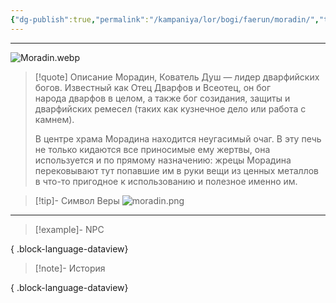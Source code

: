 ```yaml
---
{"dg-publish":true,"permalink":"/kampaniya/lor/bogi/faerun/moradin/","tags":["domain/tempest"],"created":"2025-01-08T06:42:49.896+03:00","updated":"2025-01-09T10:55:48.620+03:00"}
---
```



<hr></hr>

![Moradin.webp](/img/user/%D0%90%D1%81%D1%81%D0%B5%D1%82%D1%8B/%D0%9B%D0%BE%D1%80/%D0%91%D0%BE%D0%B3%D0%B8/Moradin.webp)



> [!quote] Описание
>Морадин, Кователь Душ — лидер дварфийских богов. Известный как Отец Дварфов и Всеотец, он бог народа дварфов в целом, а также бог созидания, защиты и дварфийских ремесел (таких как кузнечное дело или работа с камнем).
>
>В центре храма Морадина находится неугасимый очаг. В эту печь не только кидаются все приносимые ему жертвы, она используется и по прямому назначению: жрецы Морадина перековывают тут попавшие им в руки вещи из ценных металлов в что-то пригодное к использованию и полезное именно им.


>[!tip]- Символ Веры
>![moradin.png](/img/user/%D0%90%D1%81%D1%81%D0%B5%D1%82%D1%8B/%D0%9B%D0%BE%D1%80/%D0%91%D0%BE%D0%B3%D0%B8/%D0%A1%D0%B8%D0%BC%D0%B2%D0%BE%D0%BB/moradin.png)


<hr></hr>

> [!example]- NPC
> 
{ .block-language-dataview}


> [!note]- История
>  
{ .block-language-dataview}
